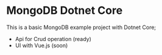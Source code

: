 # MongoDB Dotnet Core
 This is a basic MongoDB example project with Dotnet Core; 
 - Api for Crud operation (ready)
 - UI with Vue.js (soon)
